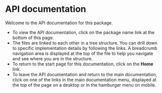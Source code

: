 # API documentation
Welcome to the API documentation for this package.
- To view the API documentation, click on the package name link at the bottom of this page.
- The files are linked to each other in a tree structure. You can drill down to specific implementation details by following the links. A breadcrumb navigation area is displayed at the top of the file to help you navigate and see where you are in the structure.
- To return to the start page for this documentation, click on the **Home** link.
- To leave the API documentation and return to the main documentation, click on one of the links in the main documentation menu, displayed at the top of the page on a desktop or in the hamburger menu on mobile.

